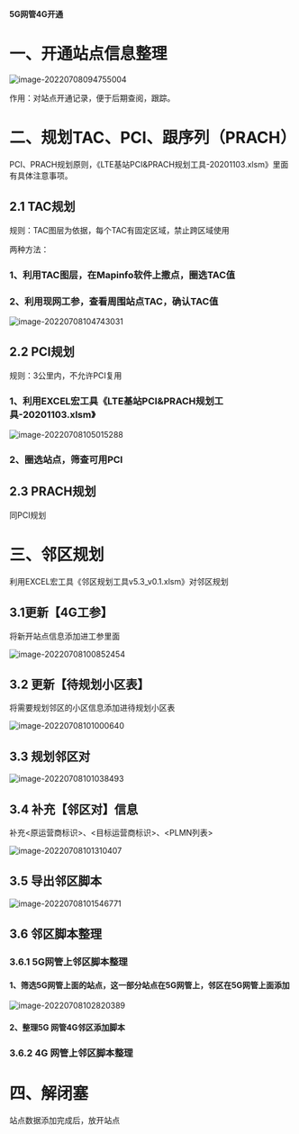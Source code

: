 **5G网管4G开通**

# 一、开通站点信息整理

![image-20220708094755004](imge/5G网管4G开通.assets/image-20220708094755004.png)

作用：对站点开通记录，便于后期查阅，跟踪。

# 二、规划TAC、PCI、跟序列（PRACH）

PCI、PRACH规划原则，《LTE基站PCI&PRACH规划工具-20201103.xlsm》里面有具体注意事项。

## 2.1 TAC规划

规则：TAC图层为依据，每个TAC有固定区域，禁止跨区域使用

两种方法：

### 1、利用TAC图层，在Mapinfo软件上撒点，圈选TAC值

### 2、利用现网工参，查看周围站点TAC，确认TAC值

![image-20220708104743031](imge/5G网管4G开通.assets/image-20220708104743031.png)

## 2.2 PCI规划

规则：3公里内，不允许PCI复用

### 1、利用EXCEL宏工具《LTE基站PCI&PRACH规划工具-20201103.xlsm》

![image-20220708105015288](imge/5G网管4G开通.assets/image-20220708105015288.png)

### 2、圈选站点，筛查可用PCI

## 2.3 PRACH规划

同PCI规划

# 三、邻区规划

利用EXCEL宏工具《邻区规划工具v5.3_v0.1.xlsm》对邻区规划

## 3.1更新【4G工参】

将新开站点信息添加进工参里面

![image-20220708100852454](imge/5G网管4G开通.assets/image-20220708100852454.png)

## 3.2 更新【待规划小区表】

将需要规划邻区的小区信息添加进待规划小区表

![image-20220708101000640](imge/5G网管4G开通.assets/image-20220708101000640.png)

## 3.3 规划邻区对

![image-20220708101038493](imge/5G网管4G开通.assets/image-20220708101038493.png)

## 3.4 补充【邻区对】信息

补充<原运营商标识>、<目标运营商标识>、<PLMN列表>

![image-20220708101310407](imge/5G网管4G开通.assets/image-20220708101310407.png)

## 3.5 导出邻区脚本

![image-20220708101546771](imge/5G网管4G开通.assets/image-20220708101546771.png)

## 3.6 邻区脚本整理

### 3.6.1 5G网管上邻区脚本整理

#### 1、筛选5G网管上面的站点，这一部分站点在5G网管上，邻区在5G网管上面添加

![image-20220708102820389](imge/5G网管4G开通.assets/image-20220708102820389.png)

#### 2、整理5G 网管4G邻区添加脚本



### 3.6.2 4G 网管上邻区脚本整理



# 四、解闭塞

站点数据添加完成后，放开站点